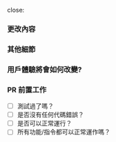 close:<!-- Issue 的連接 (如有) -->

### 更改內容
<!-- 告訴我們為什麼要進行這些更改 -->

### 其他細節
<!-- 例子:
- 為什麼需要這次更改？
- 有什麼功能會被影響？
- 有任何性能上或是功能上的進步嗎？
-->

### 用戶體驗將會如何改變?
<!-- 提供更改前以及更改後的例子，或是提供螢幕截圖 -->

### PR 前置工作 
<!-- 這些工作必須在PR被合併之前完成 -->

- [ ] 測試過了嗎？
- [ ] 是否沒有任何代碼錯誤？
- [ ] 是否可以正常運行？
- [ ] 所有功能/指令都可以正常運作嗎？
